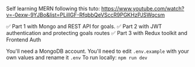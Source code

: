 Self learning MERN following this tuto: https://www.youtube.com/watch?v=-0exw-9YJBo&list=PLillGF-RfqbbQeVSccR9PGKHzPJSWqcsm

:white_check_mark: Part 1 with Mongo and REST API for goals.
:white_check_mark: Part 2 with JWT authentication and protecting goals routes
:white_check_mark: Part 3 with Redux toolkit and Frontend Auth

You'll need a MongoDB account.
You'll need to edit `.env.example` with your own values and rename it `.env`
To run locally: `npm run dev`
